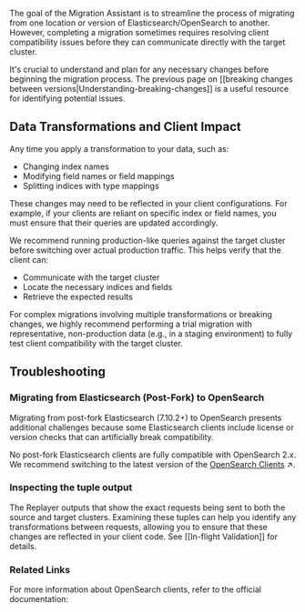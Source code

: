 


The goal of the Migration Assistant is to streamline the process of migrating from one location or version of Elasticsearch/OpenSearch to another. However, completing a migration sometimes requires resolving client compatibility issues before they can communicate directly with the target cluster.

It's crucial to understand and plan for any necessary changes before beginning the migration process. The previous page on [[breaking changes between versions|Understanding-breaking-changes]] is a useful resource for identifying potential issues.

## Data Transformations and Client Impact

Any time you apply a transformation to your data, such as:

- Changing index names
- Modifying field names or field mappings
- Splitting indices with type mappings

These changes may need to be reflected in your client configurations. For example, if your clients are reliant on specific index or field names, you must ensure that their queries are updated accordingly.

We recommend running production-like queries against the target cluster before switching over actual production traffic. This helps verify that the client can:

- Communicate with the target cluster
- Locate the necessary indices and fields
- Retrieve the expected results

For complex migrations involving multiple transformations or breaking changes, we highly recommend performing a trial migration with representative, non-production data (e.g., in a staging environment) to fully test client compatibility with the target cluster.

## Troubleshooting

### Migrating from Elasticsearch (Post-Fork) to OpenSearch

Migrating from post-fork Elasticsearch (7.10.2+) to OpenSearch presents additional challenges because some Elasticsearch clients include license or version checks that can artificially break compatibility. 

No post-fork Elasticsearch clients are fully compatible with OpenSearch 2.x. We recommend switching to the latest version of the [OpenSearch Clients](https://opensearch.org/docs/latest/clients/) ↗.

### Inspecting the tuple output

The Replayer outputs that show the exact requests being sent to both the source and target clusters. Examining these tuples can help you identify any transformations between requests, allowing you to ensure that these changes are reflected in your client code.  See [[In-flight Validation]] for details.

### Related Links

For more information about OpenSearch clients, refer to the official documentation:  

